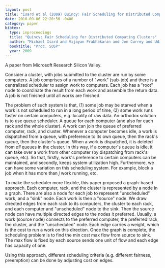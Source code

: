 ```yaml
---
layout: post
title: "Isard et al (2009) Quincy: Fair Scheduling for Distributed Computing Clusters (SOSP)"
date: 2010-09-06 22:20:56 -0400
category: paper
bibtex:
  type: inproceedings
  title: "Quincy: Fair Scheduling for Distributed Computing Clusters"
  author: "Michael Isard and Vijayan Prabhakaran and Jon Currey and Udi Wieder and Kunal Talwar and Andrew Goldberg"
  booktitle: "Proc. SOSP"
  year: 2009  
---
```

A paper from Microsoft Research Silicon Valley.

Consider a cluster, with jobs submitted to the cluster are run by some computers. A job comprises of a number of "work" (sub-job) and there is a centralized scheduler to assign work to computers. Each job has a "root" node to coordinate the result from each work and assemble the return data. A job is not finished until all works are finished.

The problem of such system is that, (1) some job may be starved when a work is not scheduled to run in a long period of time, (2) some work runs faster on certain computers, e.g. locality of raw data. An orthodox solution is to use queue scheduler. A queue for each computer (and also for each rack and the whole cluster). A work can join the queue of preferred computer, rack, and cluster. Whenever a computer becomes idle, a work is dispatched from a queue, with preference to its own queue, then the rack's queue, then the cluster's queue. When a work is dispatched, it is deleted from *all* queues in the cluster. In this way, if a computer's queue is idle, it can take over a work from other computer (by dispatching from rack's queue, etc). So that, firstly, work's preference to certain computers can be maintained, and secondly, keeps system utilization high. Furthermore, we can have some variation on this scheduling system. For example, block a job when it has more than $j$ work running, etc.

To make the scheduler more flexible, this paper proposed a graph-based approach. Each computer, rack, and the cluster is represented by a node in a graph. There are also a node for each job to represent "unscheduled" work, and a "sink" node. Each work is then a "source" node. We draw directed edges from each rack to its computers, the cluster to each rack, and each computer and "unscheduled" node to the sink. Then the source node can have multiple directed edges to the nodes it preferred. Usually, a work (source node) connects to the preferred computer, the preferred rack, the cluster, and the "unscheduled" node. Each edge carries a weight, which is the cost to run a work on this direction. Once the graph is complete, the scheduling problem is to find the min cost max flow from source to sink. The max flow is fixed by each source sends one unit of flow and each edge has capacity of one.

Using this approach, different scheduling criteria (e.g. different fairness, preemption) can be done by adjusting cost on edges.
